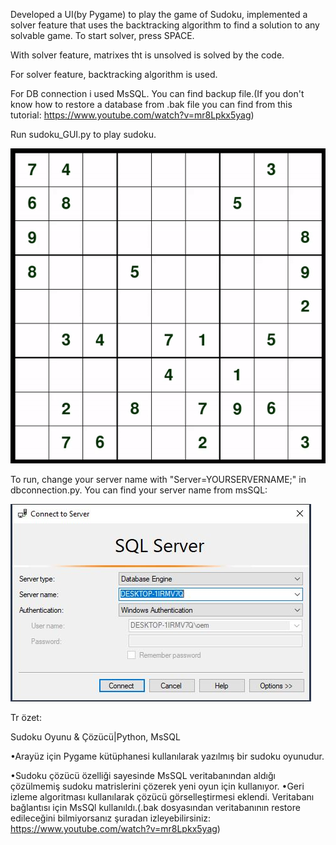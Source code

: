 Developed a UI(by Pygame) to play the game of Sudoku, implemented a solver feature that uses the backtracking algorithm to find a solution to any solvable game. To start solver, press SPACE. 

With solver feature, matrixes tht is unsolved is solved by the code.

For solver feature, backtracking algorithm is used.

For DB connection i used MsSQL. You can find backup file.(If you don't know how to restore a database from .bak file you can find from this tutorial: https://www.youtube.com/watch?v=mr8Lpkx5yag)

Run sudoku_GUI.py to play sudoku.

![](https://raw.githubusercontent.com/abdullahkavakli/Sudoku-Game-Solver/main/img/sudoku-gif.gif)

To run, change your server name with "Server=YOURSERVERNAME;" in dbconnection.py. You can find your server name from msSQL:

![](img/db-connection.jpg)

Tr özet:

Sudoku Oyunu & Çözücü|Python, MsSQL

•Arayüz için Pygame kütüphanesi kullanılarak yazılmış bir sudoku oyunudur.

•Sudoku çözücü özelliği sayesinde MsSQL veritabanından aldığı çözülmemiş sudoku matrislerini çözerek yeni oyun için kullanıyor.
•Geri izleme algoritması kullanılarak çözücü görselleştirmesi eklendi.
Veritabanı bağlantısı için MsSQl kullanıldı.(.bak dosyasından veritabanının restore edileceğini bilmiyorsanız şuradan izleyebilirsiniz: https://www.youtube.com/watch?v=mr8Lpkx5yag)
